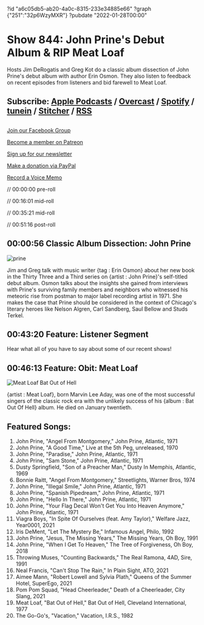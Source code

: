 ?id "a6c05db5-ab20-4a0c-8315-233e34885e66"
?graph {"251":"32p6WzyMXR"}
?pubdate "2022-01-28T00:00"
# Show 844: John Prine's Debut Album & RIP Meat Loaf


Hosts Jim DeRogatis and Greg Kot do a classic album dissection of John Prine's debut album with author Erin Osmon. They also listen to feedback on recent episodes from listeners and bid farewell to Meat Loaf. 



## Subscribe: [Apple Podcasts](https://itunes.apple.com/us/podcast/sound-opinions/id94793843) / [Overcast](https://overcast.fm/itunes94793843/sound-opinions) / [Spotify](https://open.spotify.com/show/1kNR8YL7TBrQuRxDdS4wtU) / [tunein](https://tunein.com/podcasts/Music-Podcasts/Sound-Opinions-p60273/) / [Stitcher](http://www.stitcher.com/podcast/sound-opinions) / [RSS](https://feeds.simplecast.com/Nn6fjnB0)



## 

[Join our Facebook Group](https://bit.ly/3sivr9T)

[Become a member on Patreon](https://bit.ly/3slWZvc)

[Sign up for our newsletter](https://bit.ly/3eEvRnG)

[Make a donation via PayPal](https://bit.ly/3dmt9lU)

[Record a Voice Memo](https://bit.ly/2RyD5Ah)

// 00:00:00 pre-roll

// 00:16:01 mid-roll

// 00:35:21 mid-roll

// 00:51:16 post-roll



## 00:00:56 Classic Album Dissection: John Prine

![prine](https://static.soundopinions.org/images/2022/johnprineselftitled_grande_82227c1f_23bd_4da6_b01a_52f79ead733f_large_1491415473.jpeg)

Jim and Greg talk with music writer {tag : Erin Osmon} about her new book in the Thirty Three and a Third series on {artist : John Prine}'s self-titled debut album. Osmon talks about the insights she gained from interviews with Prine's surviving family members and neighbors who witnessed his meteoric rise from postman to major label recording artist in 1971. She makes the case that Prine should be considered in the context of Chicago's literary heroes like Nelson Algren, Carl Sandberg, Saul Bellow and Studs Terkel.



## 00:43:20 Feature: Listener Segment

Hear what all of you have to say about some of our recent shows!



## 00:46:13 Feature: Obit: Meat Loaf

![Meat Loaf Bat Out of Hell](https://static.soundopinions.org/assets/844/25112.jpg)

{artist : Meat Loaf}, born Marvin Lee Aday, was one of the most successful singers of the classic rock era with the unlikely success of his {album : Bat Out Of Hell} album. He died on January twentieth.



## Featured Songs:

1. John Prine, "Angel From Montgomery," John Prine, Atlantic, 1971
2. John Prine, "A Good Time," Live at the 5th Peg, unreleased, 1970
3. John Prine, "Paradise," John Prine, Atlantic, 1971
4. John Prine, "Sam Stone," John Prine, Atlantic, 1971
5. Dusty Springfield, "Son of a Preacher Man," Dusty In Memphis, Atlantic, 1969
6. Bonnie Raitt, "Angel From Montgomery," Streetlights, Warner Bros, 1974
7. John Prine, "Illegal Smile," John Prine, Atlantic, 1971
8. John Prine, "Spanish Pipedream," John Prine, Atlantic, 1971
9. John Prine, "Hello In There," John Prine, Atlantic, 1971
10. John Prine, "Your Flag Decal Won't Get You Into Heaven Anymore," John Prine, Atlantic, 1971
11. Viagra Boys, "In Spite Of Ourselves (feat. Amy Taylor)," Welfare Jazz, Year0001, 2021
12. Iris DeMent, "Let The Mystery Be," Infamous Angel,  Philo, 1992
13. John Prine, "Jesus, The Missing Years," The Missing Years, Oh Boy, 1991
14. John Prine, "When I Get To Heaven," The Tree of Forgiveness, Oh Boy, 2018
15. Throwing Muses, "Counting Backwards," The Real Ramona, 4AD, Sire, 1991
16. Neal Francis, "Can't Stop The Rain," In Plain Sight, ATO, 2021
17. Aimee Mann, "Robert Lowell and Sylvia Plath," Queens of the Summer Hotel, SuperEgo, 2021
18. Pom Pom Squad, "Head Cheerleader," Death of a Cheerleader, City Slang, 2021
19. Meat Loaf, "Bat Out of Hell," Bat Out of Hell, Cleveland International, 1977
20. The Go-Go's, "Vacation," Vacation, I.R.S., 1982